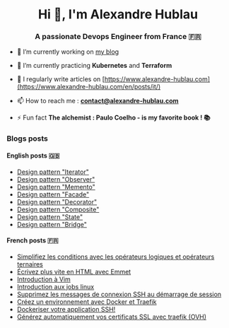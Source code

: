 <h1 align="center">Hi 👋, I'm Alexandre Hublau</h1>
<h3 align="center">A passionate <strong>Devops Engineer</strong> from France 🇫🇷</h3>

- 🔭 I’m currently working on [my blog](https://www.alexandre-hublau.com)

- 🌱 I’m currently practicing **Kubernetes** and **Terraform**

- 📝 I regularly write articles on [https://www.alexandre-hublau.com](https://www.alexandre-hublau.com/en/posts/it/)

- 📫 How to reach me : **contact@alexandre-hublau.com**

- ⚡ Fun fact **The alchemist : Paulo Coelho - is my favorite book ! 📚**

### Blogs posts

#### English posts 🇬🇧

<!-- BLOG-POST-EN-LIST:START -->
- [Design pattern &quot;Iterator&quot;](https://www.alexandre-hublau.com/en/posts/it/design-pattern-iterator/)
- [Design pattern &quot;Observer&quot;](https://www.alexandre-hublau.com/en/posts/it/design-pattern-observer/)
- [Design pattern &quot;Memento&quot;](https://www.alexandre-hublau.com/en/posts/it/design-pattern-memento/)
- [Design pattern &quot;Facade&quot;](https://www.alexandre-hublau.com/en/posts/it/design-pattern-facade/)
- [Design pattern &quot;Decorator&quot;](https://www.alexandre-hublau.com/en/posts/it/design-pattern-decorator/)
- [Design pattern &quot;Composite&quot;](https://www.alexandre-hublau.com/en/posts/it/design-pattern-composite/)
- [Design pattern &quot;State&quot;](https://www.alexandre-hublau.com/en/posts/it/design-pattern-state/)
- [Design pattern &quot;Bridge&quot;](https://www.alexandre-hublau.com/en/posts/it/design-pattern-bridge/)
<!-- BLOG-POST-EN-LIST:END -->

#### French posts 🇫🇷

<!-- BLOG-POST-FR-LIST:START -->
- [Simplifiez les conditions avec les opérateurs logiques et opérateurs ternaires](https://www.alexandre-hublau.com/fr/posts/it/conditions-operateurs-logiques-ternaires/)
- [Écrivez plus vite en HTML avec Emmet](https://www.alexandre-hublau.com/fr/posts/it/emmet-ecrire-html-vite/)
- [Introduction à Vim](https://www.alexandre-hublau.com/fr/posts/it/introduction-a-vim/)
- [Introduction aux jobs linux](https://www.alexandre-hublau.com/fr/posts/it/introduction-jobs-linux/)
- [Supprimez les messages de connexion SSH au démarrage de session](https://www.alexandre-hublau.com/fr/posts/it/supprimer-messages-ssh-connexion/)
- [Créez un environnement avec Docker et Traefik](https://www.alexandre-hublau.com/fr/posts/it/creer-environnement-docker-traefik/)
- [Dockeriser votre application SSH!](https://www.alexandre-hublau.com/fr/posts/it/dockeriser-application-ssh/)
- [Générez automatiquement vos certificats SSL avec traefik &lpar;OVH&rpar;](https://www.alexandre-hublau.com/fr/posts/it/generer-certificat-https-docker-traefik/)
<!-- BLOG-POST-FR-LIST:END -->
